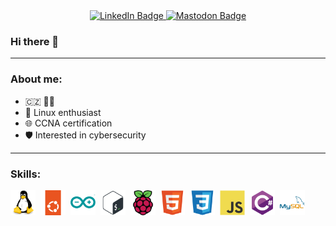 <div id="badges" align="center">
  <a href="https://www.linkedin.com/in/anežka-lábusová-b7936a226">
    <img src="https://img.shields.io/badge/LinkedIn-blue?style=for-the-badge&logo=linkedin&logoColor=white" alt="LinkedIn Badge"/>
  </a>
  <a href="https://mastodon.social/@GoldenFlash">
<img src="https://img.shields.io/badge/Mastodon-6364ff?logo=mastodon&logoColor=white&style=for-the-badge" alt="Mastodon Badge"/>
  </a>
</div>


### Hi there 👋

---

### About me:
- 🇨🇿 👩‍💻
- 🐧 Linux enthusiast
- 🌐 CCNA certification
- 🛡️ Interested in cybersecurity

---

### Skills:
<div id="skills">
  <img src="https://github.com/devicons/devicon/blob/55609aa5bd817ff167afce0d965585c92040787a/icons/linux/linux-original.svg" alt=Linux width="40" height="40"/>&nbsp;
  <img src="https://github.com/devicons/devicon/blob/master/icons/ubuntu/ubuntu-original.svg" alt=Ubuntu width="40" height="40"/>&nbsp;
  <img src="https://github.com/devicons/devicon/blob/master/icons/arduino/arduino-original.svg" alt=Arduino width="40" height="40"/>&nbsp;
  <img src="https://github.com/devicons/devicon/blob/master/icons/bash/bash-original.svg" alt=Bash width="40" height="40"/>&nbsp;
  <img src="https://github.com/devicons/devicon/blob/master/icons/raspberrypi/raspberrypi-original.svg" alt=RaspberryPi width="40" height="40"/>&nbsp;
  <img src="https://github.com/devicons/devicon/blob/master/icons/html5/html5-original.svg" alt=HTML width="40" height="40"/>&nbsp;
  <img src="https://github.com/devicons/devicon/blob/master/icons/css3/css3-original.svg" alt=CSS width="40" height="40"/>&nbsp;
  <img src="https://github.com/devicons/devicon/blob/master/icons/javascript/javascript-original.svg" alt=JavaScript width="40" height="40"/>&nbsp;
  <img src="https://github.com/devicons/devicon/blob/master/icons/csharp/csharp-original.svg" title="C#" alt="C#" width="40" height="40"/>&nbsp;
  <img src="https://github.com/devicons/devicon/blob/master/icons/mysql/mysql-original-wordmark.svg" title="MySQL" alt="MySQL" width="40" height="40"/>&nbsp;
  
</div>
<!--
**SmerovacDusan/SmerovacDusan** is a ✨ _special_ ✨ repository because its `README.md` (this file) appears on your GitHub profile.

Here are some ideas to get you started:

- 🔭 I’m currently working on ...
- 🌱 I’m currently learning ...
- 👯 I’m looking to collaborate on ...
- 🤔 I’m looking for help with ...
- 💬 Ask me about ...
- 📫 How to reach me: ...
- 😄 Pronouns: ...
- ⚡ Fun fact: ...
-->

